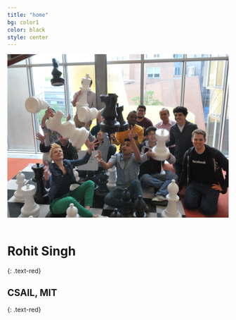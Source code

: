 ```yaml
---
title: "home"
bg: color1
color: black
style: center
---
```


<img src="img/home1.JPG" alt=""><br><br>

# Rohit Singh 
{: .text-red}

## CSAIL, MIT 
{: .text-red}
